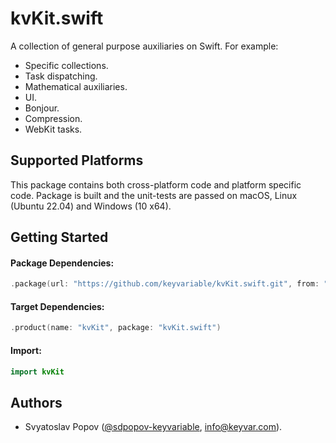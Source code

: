 # kvKit.swift

A collection of general purpose auxiliaries on Swift. For example:

- Specific collections.
- Task dispatching.
- Mathematical auxiliaries.
- UI.
- Bonjour.
- Compression.
- WebKit tasks.


## Supported Platforms

This package contains both cross-platform code and platform specific code.
Package is built and the unit-tests are passed on macOS, Linux (Ubuntu 22.04) and Windows (10 x64).


## Getting Started

#### Package Dependencies:

```swift
.package(url: "https://github.com/keyvariable/kvKit.swift.git", from: "4.4.0")
```
#### Target Dependencies:
```swift
.product(name: "kvKit", package: "kvKit.swift")
```
#### Import:
```swift
import kvKit
```


## Authors

- Svyatoslav Popov ([@sdpopov-keyvariable](https://github.com/sdpopov-keyvariable), [info@keyvar.com](mailto:info@keyvar.com)).
